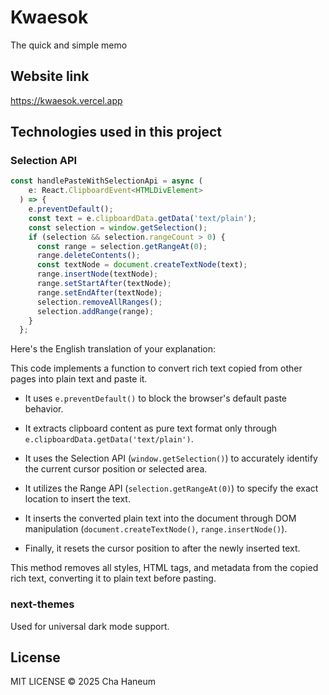 # Kwaesok
The quick and simple memo

## Website link
https://kwaesok.vercel.app

## Technologies used in this project

### Selection API

```ts
const handlePasteWithSelectionApi = async (
    e: React.ClipboardEvent<HTMLDivElement>
  ) => {
    e.preventDefault();
    const text = e.clipboardData.getData('text/plain');
    const selection = window.getSelection();
    if (selection && selection.rangeCount > 0) {
      const range = selection.getRangeAt(0);
      range.deleteContents();
      const textNode = document.createTextNode(text);
      range.insertNode(textNode);
      range.setStartAfter(textNode);
      range.setEndAfter(textNode);
      selection.removeAllRanges();
      selection.addRange(range);
    }
  };
```

Here's the English translation of your explanation:

This code implements a function to convert rich text copied from other pages into plain text and paste it.

- It uses `e.preventDefault()` to block the browser's default paste behavior.

- It extracts clipboard content as pure text format only through `e.clipboardData.getData('text/plain')`.

- It uses the Selection API (`window.getSelection()`) to accurately identify the current cursor position or selected area.

- It utilizes the Range API (`selection.getRangeAt(0)`) to specify the exact location to insert the text.

- It inserts the converted plain text into the document through DOM manipulation (`document.createTextNode()`, `range.insertNode()`).

- Finally, it resets the cursor position to after the newly inserted text.

This method removes all styles, HTML tags, and metadata from the copied rich text, converting it to plain text before pasting.


### next-themes
Used for universal dark mode support.

## License
MIT LICENSE &copy; 2025 Cha Haneum